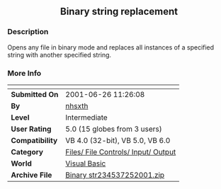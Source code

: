 ﻿<div align="center">

## Binary string replacement


</div>

### Description

Opens any file in binary mode and replaces all instances of a specified string with another specified string.
 
### More Info
 


<span>             |<span>
---                |---
**Submitted On**   |2001-06-26 11:26:08
**By**             |[nhsxth](https://github.com/Planet-Source-Code/PSCIndex/blob/master/ByAuthor/nhsxth.md)
**Level**          |Intermediate
**User Rating**    |5.0 (15 globes from 3 users)
**Compatibility**  |VB 4\.0 \(32\-bit\), VB 5\.0, VB 6\.0
**Category**       |[Files/ File Controls/ Input/ Output](https://github.com/Planet-Source-Code/PSCIndex/blob/master/ByCategory/files-file-controls-input-output__1-3.md)
**World**          |[Visual Basic](https://github.com/Planet-Source-Code/PSCIndex/blob/master/ByWorld/visual-basic.md)
**Archive File**   |[Binary str234537252001\.zip](https://github.com/Planet-Source-Code/nhsxth-binary-string-replacement__1-25462/archive/master.zip)








